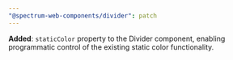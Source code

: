 ```yaml
---
"@spectrum-web-components/divider": patch
---
```


**Added**: `staticColor` property to the Divider component, enabling programmatic control of the existing static color functionality.
